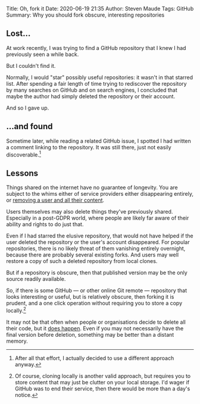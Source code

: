 Title: Oh, fork it
Date: 2020-06-19 21:35
Author: Steven Maude
Tags: GitHub
Summary: Why you should fork obscure, interesting repositories

## Lost…

At work recently, I was trying to find a GitHub repository that I knew I
had previously seen a while back.

But I couldn't find it.

Normally, I would "star" possibly useful repositories: it wasn't in that
starred list. After spending a fair length of time trying to rediscover
the repository by many searches on GitHub and on search engines, I
concluded that maybe the author had simply deleted the repository or
their account.

And so I gave up.

## …and found

Sometime later, while reading a related GitHub issue, I spotted I had
written a comment linking to the repository. It was still there, just
not easily discoverable.[^1]

## Lessons

Things shared on the internet have no guarantee of longevity. You are
subject to the whims either of service providers either disappearing
entirely, or [removing a user and all their
content]({filename}../2017/rinse-fms-soundcloud-takedown.md).

Users themselves may also delete things they've previously shared.
Especially in a post-GDPR world, where people are likely far aware of
their ability and rights to do just that.

Even if I had starred the elusive repository, that would not have helped
if the user deleted the repository or the user's account disappeared.
For popular repositories, there is no likely threat of them vanishing
entirely overnight, because there are probably several existing forks.
And users may well restore a copy of such a deleted repository from
local clones.

But if a repository is obscure, then that published version may be the
only source readily available.

So, if there is some GitHub — or other online Git remote — repository
that looks interesting or useful, but is relatively obscure, then
forking it is prudent, and a one click operation without requiring you
to store a copy locally.[^2]

It may not be that often when people or organisations decide to delete
all their code, but it [does
happen](https://www.theregister.com/2016/03/23/npm_left_pad_chaos/).
Even if you may not necessarily have the final version before deletion,
something may be better than a distant memory.

[^1]: After all that effort, I actually decided to use a different
      approach anyway.
[^2]: Of course, cloning locally is another valid approach, but requires
      you to store content that may just be clutter on your local storage.
      I'd wager if GitHub was to end their service, then there would be
      more than a day's notice.
